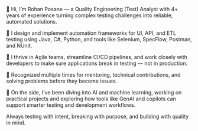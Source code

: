 👋 Hi, I’m Rohan Posane — a Quality Engineering (Test) Analyst with 4+ years of experience turning complex testing challenges into reliable, automated solutions.

🧪 I design and implement automation frameworks for UI, API, and ETL testing using Java, C#, Python, and tools like Selenium, SpecFlow, Postman, and NUnit.

🔄 I thrive in Agile teams, streamline CI/CD pipelines, and work closely with developers to make sure applications break in testing — not in production.

🏅 Recognized multiple times for mentoring, technical contributions, and solving problems before they become issues.

🤖 On the side, I’ve been diving into AI and machine learning, working on practical projects and exploring how tools like GenAI and copilots can support smarter testing and development workflows.

Always testing with intent, breaking with purpose, and building with quality in mind.

<!---
RohanPosane/RohanPosane is a ✨ special ✨ repository because its `README.md` (this file) appears on your GitHub profile.
You can click the Preview link to take a look at your changes.
--->
